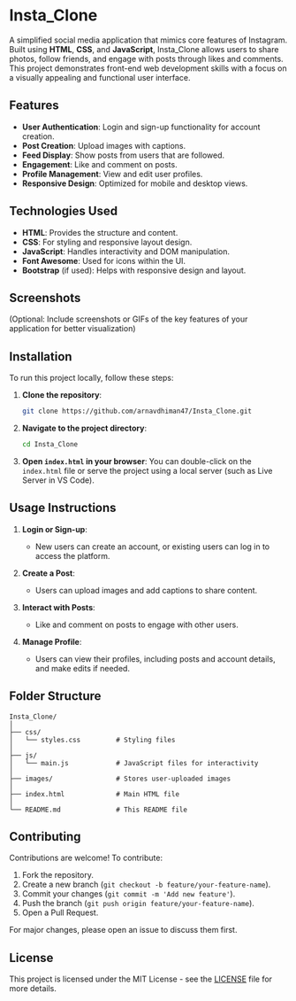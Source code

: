 
# Insta_Clone

A simplified social media application that mimics core features of Instagram. Built using **HTML**, **CSS**, and **JavaScript**, Insta_Clone allows users to share photos, follow friends, and engage with posts through likes and comments. This project demonstrates front-end web development skills with a focus on a visually appealing and functional user interface.

## Features

- **User Authentication**: Login and sign-up functionality for account creation.
- **Post Creation**: Upload images with captions.
- **Feed Display**: Show posts from users that are followed.
- **Engagement**: Like and comment on posts.
- **Profile Management**: View and edit user profiles.
- **Responsive Design**: Optimized for mobile and desktop views.

## Technologies Used

- **HTML**: Provides the structure and content.
- **CSS**: For styling and responsive layout design.
- **JavaScript**: Handles interactivity and DOM manipulation.
- **Font Awesome**: Used for icons within the UI.
- **Bootstrap** (if used): Helps with responsive design and layout.

## Screenshots
(Optional: Include screenshots or GIFs of the key features of your application for better visualization)

## Installation

To run this project locally, follow these steps:

1. **Clone the repository**:
   ```bash
   git clone https://github.com/arnavdhiman47/Insta_Clone.git
   ```

2. **Navigate to the project directory**:
   ```bash
   cd Insta_Clone
   ```

3. **Open `index.html` in your browser**:
   You can double-click on the `index.html` file or serve the project using a local server (such as Live Server in VS Code).

## Usage Instructions

1. **Login or Sign-up**: 
   - New users can create an account, or existing users can log in to access the platform.
   
2. **Create a Post**:
   - Users can upload images and add captions to share content.
   
3. **Interact with Posts**:
   - Like and comment on posts to engage with other users.
   
4. **Manage Profile**:
   - Users can view their profiles, including posts and account details, and make edits if needed.

## Folder Structure

```
Insta_Clone/
│
├── css/
│   └── styles.css         # Styling files
│
├── js/
│   └── main.js            # JavaScript files for interactivity
│
├── images/                # Stores user-uploaded images
│
├── index.html             # Main HTML file
│
└── README.md              # This README file
```

## Contributing

Contributions are welcome! To contribute:

1. Fork the repository.
2. Create a new branch (`git checkout -b feature/your-feature-name`).
3. Commit your changes (`git commit -m 'Add new feature'`).
4. Push the branch (`git push origin feature/your-feature-name`).
5. Open a Pull Request.

For major changes, please open an issue to discuss them first.

## License

This project is licensed under the MIT License - see the [LICENSE](LICENSE) file for more details.
